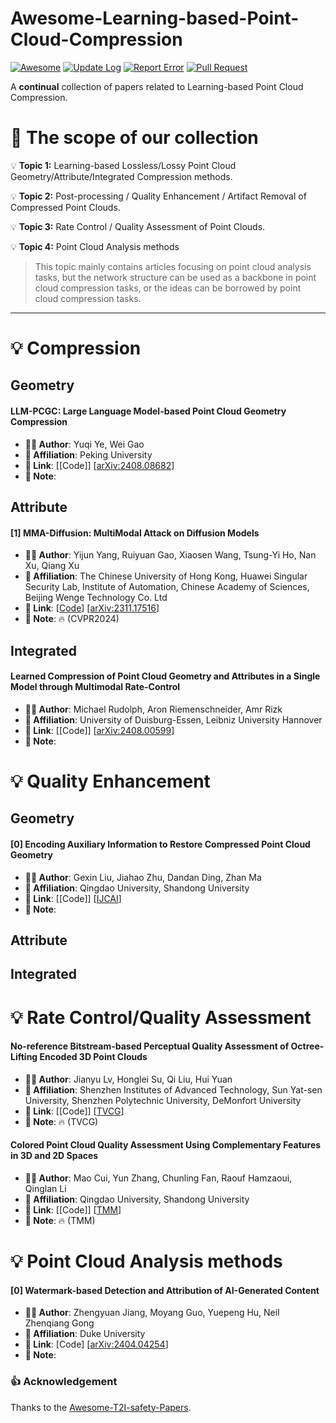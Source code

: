 # Awesome-Learning-based-Point-Cloud-Compression
[![Awesome](https://awesome.re/badge.svg)](https://awesome.re)
[![Update Log](https://img.shields.io/badge/💡-Update_Log-informational.svg?style=flat)](README.md)
[![Report Error](https://img.shields.io/badge/🐛-Report_Error-yellow.svg?style=flat)](https://github.com/Awesome-T2l-Safety/T2I-safety-Papers/issues)
[![Pull Request](https://img.shields.io/badge/👐-Pull_Request-brightgreen.svg?style=flat)](https://github.com/Awesome-T2l-Safety/T2I-safety-Papers/pulls)

A **continual** collection of papers related to Learning-based Point Cloud Compression.


# 🚀 The scope of our collection

💡 **Topic 1:** Learning-based Lossless/Lossy Point Cloud Geometry/Attribute/Integrated Compression methods.
> 
💡 **Topic 2:** Post-processing / Quality Enhancement / Artifact Removal of Compressed Point Clouds.
> 
💡 **Topic 3:** Rate Control / Quality Assessment of Point Clouds. 
> 
💡 **Topic 4:** Point Cloud Analysis methods
> This topic mainly contains articles focusing on point cloud analysis tasks, but the network structure can be used as a backbone in point cloud compression tasks, or the ideas can be borrowed by point cloud compression tasks.
  
---
# 💡 Compression

## Geometry
#### LLM-PCGC: Large Language Model-based Point Cloud Geometry Compression 
- **🧑‍🔬 Author**: Yuqi Ye, Wei Gao
- **🏫 Affiliation**: Peking University
- **🔗 Link**: [[Code]] [[arXiv:2408.08682](https://arxiv.org/abs/2408.08682)]
- **📝 Note**: 

## Attribute
#### [1] MMA-Diffusion: MultiModal Attack on Diffusion Models
- **🧑‍🔬 Author**: Yijun Yang, Ruiyuan Gao, Xiaosen Wang, Tsung-Yi Ho, Nan Xu, Qiang Xu
- **🏫 Affiliation**: The Chinese University of Hong Kong, Huawei Singular Security Lab, Institute of Automation, Chinese Academy of Sciences, Beijing Wenge Technology Co. Ltd
- **🔗 Link**: [[Code](https://github.com/cure-lab/MMA-Diffusion)] [[arXiv:2311.17516](https://arxiv.org/abs/2311.17516)]
- **📝 Note**: 🔥 (CVPR2024)

## Integrated
#### Learned Compression of Point Cloud Geometry and Attributes in a Single Model through Multimodal Rate-Control
- **🧑‍🔬 Author**: Michael Rudolph, Aron Riemenschneider, Amr Rizk
- **🏫 Affiliation**: University of Duisburg-Essen,  Leibniz University Hannover
- **🔗 Link**: [[Code]] [[arXiv:2408.00599](https://arxiv.org/abs/2408.00599)]
- **📝 Note**: 

# 💡 Quality Enhancement
## Geometry
#### [0] Encoding Auxiliary Information to Restore Compressed Point Cloud Geometry
- **🧑‍🔬 Author**: Gexin Liu, Jiahao Zhu, Dandan Ding, Zhan Ma
- **🏫 Affiliation**: Qingdao University,  Shandong University
- **🔗 Link**: [[Code]] [[IJCAI](https://www.ijcai.org/proceedings/2024/0242.pdf)]
- **📝 Note**: 

## Attribute

## Integrated

# 💡 Rate Control/Quality Assessment
#### No-reference Bitstream-based Perceptual Quality Assessment of Octree-Lifting Encoded 3D Point Clouds
- **🧑‍🔬 Author**: Jianyu Lv, Honglei Su, Qi Liu, Hui Yuan
- **🏫 Affiliation**: Shenzhen Institutes of Advanced Technology,  Sun Yat-sen University, Shenzhen Polytechnic University, DeMonfort University
- **🔗 Link**: [[Code]] [[TVCG](https://ieeexplore.ieee.org/abstract/document/10637704)]
- **📝 Note**: 🔥 (TVCG)

#### Colored Point Cloud Quality Assessment Using Complementary Features in 3D and 2D Spaces
- **🧑‍🔬 Author**: Mao Cui, Yun Zhang, Chunling Fan, Raouf Hamzaoui, Qinglan Li
- **🏫 Affiliation**: Qingdao University,  Shandong University
- **🔗 Link**: [[Code]] [[TMM](https://ieeexplore.ieee.org/abstract/document/10637704)]
- **📝 Note**: 🔥 (TMM)



  


# 💡 Point Cloud Analysis methods

#### [0] Watermark-based Detection and Attribution of AI-Generated Content
- **🧑‍🔬 Author**:  Zhengyuan Jiang, Moyang Guo, Yuepeng Hu, Neil Zhenqiang Gong
- **🏫 Affiliation**: Duke University
- **🔗 Link**: [Code] [[arXiv:2404.04254](https://arxiv.org/abs/2404.04254)]
- **📝 Note**:


### 👍 Acknowledgement
Thanks to the [Awesome-T2I-safety-Papers](https://github.com/SaFoLab-WISC/Awesome-T2I-safety-Papers).
